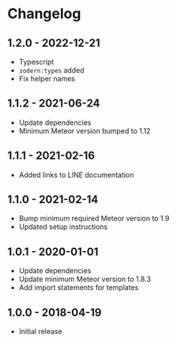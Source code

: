 # Changelog
## 1.2.0 - 2022-12-21
* Typescript
* `zodern:types` added
* Fix helper names

## 1.1.2 - 2021-06-24
* Update dependencies
* Minimum Meteor version bumped to 1.12

## 1.1.1 - 2021-02-16
* Added links to LINE documentation

## 1.1.0 - 2021-02-14
* Bump minimum required Meteor version to 1.9
* Updated setup instructions

## 1.0.1 - 2020-01-01
* Update dependencies
* Update minimum Meteor version to 1.8.3
* Add import statements for templates

## 1.0.0 - 2018-04-19
* Initial release 
